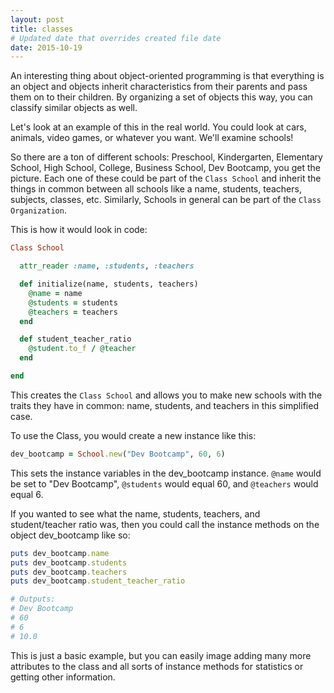 ```yaml
---
layout: post
title: classes
# Updated date that overrides created file date
date: 2015-10-19
---
```


An interesting thing about object-oriented programming is that everything is an object and objects inherit characteristics from their parents and pass them on to their children. By organizing a set of objects this way, you can classify similar objects as well.

Let's look at an example of this in the real world. You could look at cars, animals, video games, or whatever you want. We'll examine schools!

So there are a ton of different schools: Preschool, Kindergarten, Elementary School, High School, College, Business School, Dev Bootcamp, you get the picture. Each one of these could be part of the `Class School` and inherit the things in common between all schools like a name, students, teachers, subjects, classes, etc. Similarly, Schools in general can be part of the `Class Organization`.

This is how it would look in code:

```ruby
Class School

  attr_reader :name, :students, :teachers

  def initialize(name, students, teachers)
    @name = name
    @students = students
    @teachers = teachers
  end

  def student_teacher_ratio
    @student.to_f / @teacher
  end

end
```

This creates the `Class School` and allows you to make new schools with the traits they have in common: name, students, and teachers in this simplified case.

To use the Class, you would create a new instance like this:

```ruby
dev_bootcamp = School.new("Dev Bootcamp", 60, 6)
```

This sets the instance variables in the dev_bootcamp instance. `@name` would be set to "Dev Bootcamp", `@students` would equal 60, and `@teachers` would equal 6.

If you wanted to see what the name, students, teachers, and student/teacher ratio was, then you could call the instance methods on the object dev_bootcamp like so:

```ruby
puts dev_bootcamp.name
puts dev_bootcamp.students
puts dev_bootcamp.teachers
puts dev_bootcamp.student_teacher_ratio

# Outputs:
# Dev Bootcamp
# 60
# 6
# 10.0
```

This is just a basic example, but you can easily image adding many more attributes to the class and all sorts of instance methods for statistics or getting other information.
